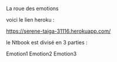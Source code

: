 


La roue des emotions

voici le lien heroku :

https://serene-taiga-31116.herokuapp.com/


le Ntbook est divisé en 3 parties :

Emotion1
Emotion2
Emotion3
